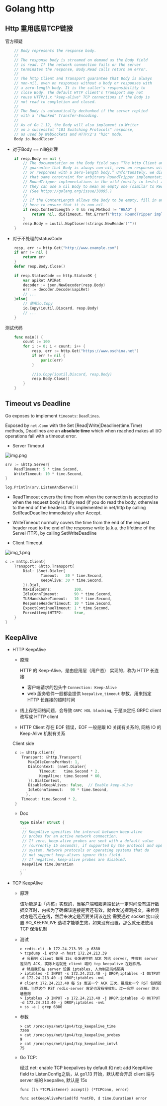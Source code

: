 Golang http
==========

Http 重用底层TCP链接
---------------

官方释疑

```go
    // Body represents the response body.
    //
    // The response body is streamed on demand as the Body field
    // is read. If the network connection fails or the server
    // terminates the response, Body.Read calls return an error.
    //
    // The http Client and Transport guarantee that Body is always
    // non-nil, even on responses without a body or responses with
    // a zero-length body. It is the caller's responsibility to
    // close Body. The default HTTP client's Transport may not
    // reuse HTTP/1.x "keep-alive" TCP connections if the Body is
    // not read to completion and closed.
    //
    // The Body is automatically dechunked if the server replied
    // with a "chunked" Transfer-Encoding.
    //
    // As of Go 1.12, the Body will also implement io.Writer
    // on a successful "101 Switching Protocols" response,
    // as used by WebSockets and HTTP/2's "h2c" mode.
    Body io.ReadCloser`
```

- 对于Body == nil的处理

```go
	if resp.Body == nil {
		// The documentation on the Body field says “The http Client and Transport
		// guarantee that Body is always non-nil, even on responses without a body
		// or responses with a zero-length body.” Unfortunately, we didn't document
		// that same constraint for arbitrary RoundTripper implementations, and
		// RoundTripper implementations in the wild (mostly in tests) assume that
		// they can use a nil Body to mean an empty one (similar to Request.Body).
		// (See https://golang.org/issue/38095.)
		//
		// If the ContentLength allows the Body to be empty, fill in an empty one
		// here to ensure that it is non-nil.
		if resp.ContentLength > 0 && req.Method != "HEAD" {
			return nil, didTimeout, fmt.Errorf("http: RoundTripper implementation (%T) returned a *Response with content length %d but a nil Body", rt, resp.ContentLength)
		}
		resp.Body = ioutil.NopCloser(strings.NewReader(""))
	}
```

- 对于不处理的statusCode

```go
    resp, err := http.Get("http://www.example.com")
    if err != nil {
        return err
    }
    defer resp.Body.Close()
    
    if resp.StatusCode == http.StatusOK {
        var apiRet APIRet
        decoder := json.NewDecoder(resp.Body)
        err := decoder.Decode(&apiRet)
        // ...
    }else{
    	// 使用io.Copy
        io.Copy(ioutil.Discard, resp.Body)
        // ...
    }
```

测试代码

```go
    func main() {
        count := 100
        for i := 0; i < count; i++ {
            resp, err := http.Get("https://www.oschina.net")
            if err != nil {
                panic(err)
            }
    
            //io.Copy(ioutil.Discard, resp.Body)
            resp.Body.Close()
        }
    }
```

Timeout vs Deadline
------------

Go exposes to implement `timeouts`: `Deadlines`.

Exposed by `net.Conn` with the Set [Read|Write]Deadline(time.Time) methods, Deadlines are an __absolute time__ which when reached makes all I/O operations fail with a timeout error.

- Server Timeout

![img.png](client_timeout.png)

```go
srv := &http.Server{
    ReadTimeout: 5 * time.Second,
    WriteTimeout: 10 * time.Second,
}

log.Println(srv.ListenAndServe())
```

  - ReadTimeout covers the time from when the connection is accepted to when the request body is fully read (if you do read the body, otherwise to the end of the headers). It's implemented in net/http by calling SetReadDeadline immediately after Accept.

  - WriteTimeout normally covers the time from the end of the request header read to the end of the response write (a.k.a. the lifetime of the ServeHTTP), by calling SetWriteDeadline

- Client Timeout

![img_1.png](server_timeout.png)

```go
c := &http.Client{
    Transport: &http.Transport{
        Dial: (&net.Dialer{
                Timeout:   30 * time.Second,
                KeepAlive: 30 * time.Second,
        }).Dial,
        MaxIdleConns:          100,
        IdleConnTimeout:       90 * time.Second,
        TLSHandshakeTimeout:   10 * time.Second,
        ResponseHeaderTimeout: 10 * time.Second,
        ExpectContinueTimeout: 1 * time.Second,
        ForceAttemptHTTP2:     true,
    }
}

```

KeepAlive
-----------

- HTTP KeepAlive

  - 原理
    
    HTTP 的 Keep-Alive，是由应用层（用户态） 实现的，称为 HTTP 长连接
      - 客户端请求的包头中 `Connection: Keep-Alive`
      - web 服务软件一般都会提供 `keepalive_timeout` 参数，用来指定 HTTP 长连接的超时时间
   
  -  线上存在网络问题，会导致 `GRPC HOL blocking`, 于是决定把 GRPC client改写成 HTTP client
    
  -  HTTP Client 存在 EOF 错误，EOF 一般是跟 IO 关闭有关系的, 网络 IO 的Keep-Alive 机制有关系
    
    Client side
    ```go
     c := &http.Client{
        Transport: &http.Transport{
           MaxIdleConnsPerHost: 1,
           DialContext: (&net.Dialer{
                Timeout:   time.Second * 2,
                KeepAlive: time.Second * 60,
           }).DialContext,
           DisableKeepAlives: false,  // Enable keep-alive
           IdleConnTimeout:   90 * time.Second,
          },
        Timeout: time.Second * 2,
     }
    ```
    
  - Doc
    
    ```go
    type Dialer struct {
    ...
     // KeepAlive specifies the interval between keep-alive
     // probes for an active network connection.
     // If zero, keep-alive probes are sent with a default value
     // (currently 15 seconds), if supported by the protocol and operating
     // system. Network protocols or operating systems that do
     // not support keep-alives ignore this field.
     // If negative, keep-alive probes are disabled.
     KeepAlive time.Duration
    ...
    }
    ```

- TCP KeepAlive

  - 原理
    
    该功能是由「内核」实现的，当客户端和服务端长达一定时间没有进行数据交互时，内核为了确保该连接是否还有效，就会发送探测报文，来检测对方是否还在线，然后来决定是否要关闭该连接
    需要通过 socket 接口设置 SO_KEEPALIVE 选项才能够生效，如果没有设置，那么就无法使用 TCP 保活机制
  - 测试
    ```shell
    > redis-cli -h 172.24.213.39 -p 6380
    > tcpdump -i eth0 -n host 172.24.213.39
     # 会看到 client 每隔 15s 会发送空的 ACK 包给 server, 并收到 server 返回的 ACK, 实际上这就是 client 端的 tcp keepalive 在起作用。
     # 然后我们在 server 设置 iptables, 人为制造网络隔离
    > iptables -I INPUT -s 172.24.213.40 -j DROP;iptables -I OUTPUT -d 172.24.213.40 -j DROP;iptables -nvL
    # client 172.24.213.40 每 5s 发送一个 ACK 三次，最后发一个 RST 包销毁连接。当然这个 RST redis-server 肯定也没有接收到。过一会将 server 防火墙删除
    > iptables -D INPUT -s 172.24.213.40 -j DROP;iptables -D OUTPUT -d 172.24.213.40 -j DROP;iptables -nvL
    > ss -a | grep 6380
    ```
  - 参数
    ```shell
    > cat /proc/sys/net/ipv4/tcp_keepalive_time
    7200
    > cat /proc/sys/net/ipv4/tcp_keepalive_probes
    9
    > cat /proc/sys/net/ipv4/tcp_keepalive_intvl
    75
    ```
    
  - Go TCP: 
    
    经过 net: enable TCP keepalives by default 和 net: add KeepAlive field to ListenConfig之后，从 go1.13 开始，默认都会开启 client 端与 server 端的 keepalive, 默认是 15s
    
    `func (ln *TCPListener) accept() (*TCPConn, error) `
    
    `func setKeepAlivePeriod(fd *netFD, d time.Duration) error`



